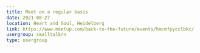 ```yaml
---
title: Meet on a regular basis
date: 2021-08-27
location: Heart and Soul, Heidelberg
link: https://www.meetup.com/back-to-the-future/events/hmcmfpycclbkc/
usergroup: smalltalkrn
type: usergroup
---
```

